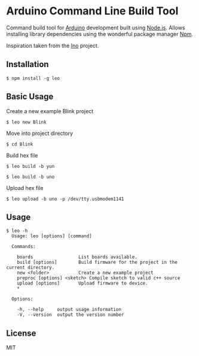 # Arduino Command Line Build Tool

Command build tool for [Arduino][arduino] development built using
[Node.js][nodejs]. Allows installing library dependencies using the wonderful 
package manager [Npm][npm].

Inspiration taken from the [Ino][ino] project.

## Installation

`$ npm install -g leo`


## Basic Usage

Create a new example Blink project

`$ leo new Blink`

Move into project directory

`$ cd Blink`

Build hex file

`$ leo build -b yun`

`$ leo build -b uno`


Upload hex file

`$ leo upload -b uno -p /dev/tty.usbmodem1141`

## Usage

```
$ leo -h
  Usage: leo [options] [command]

  Commands:

    boards                 List boards available.
    build [options]        Build firmware for the project in the current directory.
    new <folder>           Create a new example project
    preproc [options] <sketch> Compile sketch to valid c++ source
    upload [options]       Upload firmware to device.
    *

  Options:

    -h, --help     output usage information
    -V, --version  output the version number
```




## License

MIT

[nodejs]: http://nodejs.org/ "Node.js"
[arduino]: http://arduino.cc/ "Arduino"
[ino]: http://inotool.org/ "Ino Build Tool"
[npm]: http://npmjs.org/ "Node Package Manager"